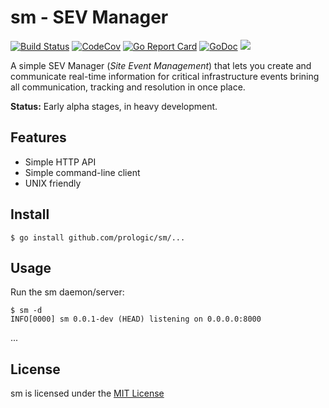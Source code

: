 # sm - SEV Manager

[![Build Status](https://travis-ci.org/prologic/sm.svg)](https://travis-ci.org/prologic/sm)
[![CodeCov](https://codecov.io/gh/prologic/sm/branch/master/graph/badge.svg)](https://codecov.io/gh/prologic/sm)
[![Go Report Card](https://goreportcard.com/badge/prologic/sm)](https://goreportcard.com/report/prologic/sm)
[![GoDoc](https://godoc.org/github.com/prologic/sm?status.svg)](https://godoc.org/github.com/prologic/sm) 
[![](https://images.microbadger.com/badges/image/prologic/sm.svg)](https://microbadger.com/images/prologic/sm "Get your own image badge on microbadger.com")

A simple SEV Manager (*Site Event Management*) that lets you create and
communicate real-time information for critical infrastructure events brining
all communication, tracking and resolution in once place.

**Status:** Early alpha stages, in heavy development.

## Features

* Simple HTTP API
* Simple command-line client
* UNIX friendly

## Install

```#!bash
$ go install github.com/prologic/sm/...
```

## Usage

Run the sm daemon/server:

```#!bash
$ sm -d
INFO[0000] sm 0.0.1-dev (HEAD) listening on 0.0.0.0:8000
```

...

## License

sm is licensed under the [MIT License](https://github.com/prologic/sm/blob/master/LICENSE)
